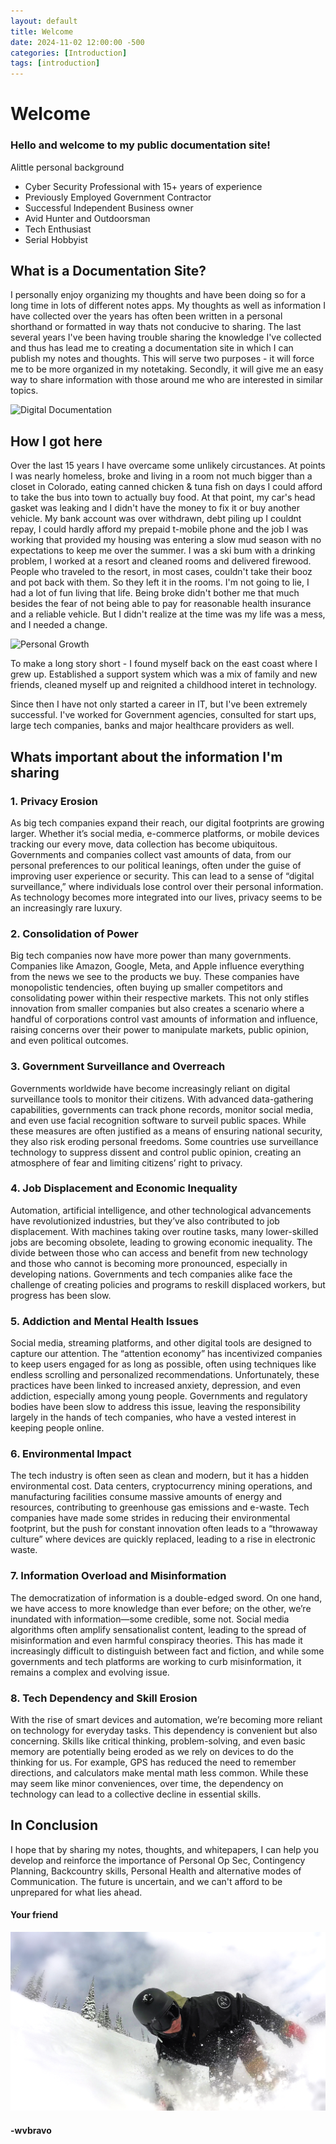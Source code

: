 ```yaml
---
layout: default
title: Welcome
date: 2024-11-02 12:00:00 -500
categories: [Introduction]
tags: [introduction]
---
```


# Welcome

### Hello and welcome to my public documentation site!

Alittle personal background
- Cyber Security Professional with 15+ years of experience
- Previously Employed Government Contractor 
- Successful Independent Business owner
- Avid Hunter and Outdoorsman
- Tech Enthusiast
- Serial Hobbyist



## What is a Documentation Site?

I personally enjoy organizing my thoughts and have been doing so for a long time in lots of different notes apps. My thoughts as well as information I have collected over the years has often been written in a personal shorthand or formatted in way thats not conducive to sharing. The last several years I've been having trouble sharing the knowledge I've collected and thus has lead me to creating a documentation site in which I can publish my notes and thoughts. This will serve two purposes - it will force me to be more organized in my notetaking. Secondly, it will give me an easy way to share information with those around me who are interested in similar topics. 

![Digital Documentation](https://cdn1.scalablepath.com/_next/image?url=https%3A%2F%2Fcdn-blog.scalablepath.com%2Fuploads%2F2020%2F10%2Ftechnical-documentation-software-project.png&w=1200&q=75)

## How I got here

Over the last 15 years I have overcame some unlikely circustances. At points I was nearly homeless, broke and living in a room not much bigger than a closet in Colorado, eating canned chicken & tuna fish on days I could afford to take the bus into town to actually buy food. At that point, my car's head gasket was leaking and I didn't have the money to fix it or buy another vehicle. My bank account was over withdrawn, debt piling up I couldnt repay, I could hardly afford my prepaid t-mobile phone and the job I was working that provided my housing was entering a slow mud season with no expectations to keep me over the summer. I was a ski bum with a drinking problem, I worked at a resort and cleaned rooms and delivered firewood. People who traveled to the resort, in most cases, couldn't take their booz and pot back with them. So they left it in the rooms. I'm not going to lie, I had a lot of fun living that life. Being broke didn't bother me that much besides the fear of not being able to pay for reasonable health insurance and a reliable vehicle. But I didn't realize at the time was my life was a mess, and I needed a change.

![Personal Growth](https://miro.medium.com/v2/resize:fit:4800/format:webp/0*XRfwBGQYT6deWVTH)

To make a long story short - I found myself back on the east coast where I grew up. Established a support system which was a mix of family and new friends, cleaned myself up and reignited a childhood interet in technology. 

Since then I have not only started a career in IT, but I've been extremely successful. I've worked for Government agencies, consulted for start ups, large tech companies, banks and major healthcare providers as well.

## Whats important about the information I'm sharing

### 1. Privacy Erosion

As big tech companies expand their reach, our digital footprints are growing larger. Whether it’s social media, e-commerce platforms, or mobile devices tracking our every move, data collection has become ubiquitous. Governments and companies collect vast amounts of data, from our personal preferences to our political leanings, often under the guise of improving user experience or security. This can lead to a sense of “digital surveillance,” where individuals lose control over their personal information. As technology becomes more integrated into our lives, privacy seems to be an increasingly rare luxury.

### 2. Consolidation of Power

Big tech companies now have more power than many governments. Companies like Amazon, Google, Meta, and Apple influence everything from the news we see to the products we buy. These companies have monopolistic tendencies, often buying up smaller competitors and consolidating power within their respective markets. This not only stifles innovation from smaller companies but also creates a scenario where a handful of corporations control vast amounts of information and influence, raising concerns over their power to manipulate markets, public opinion, and even political outcomes.

### 3. Government Surveillance and Overreach

Governments worldwide have become increasingly reliant on digital surveillance tools to monitor their citizens. With advanced data-gathering capabilities, governments can track phone records, monitor social media, and even use facial recognition software to surveil public spaces. While these measures are often justified as a means of ensuring national security, they also risk eroding personal freedoms. Some countries use surveillance technology to suppress dissent and control public opinion, creating an atmosphere of fear and limiting citizens’ right to privacy.

### 4. Job Displacement and Economic Inequality

Automation, artificial intelligence, and other technological advancements have revolutionized industries, but they’ve also contributed to job displacement. With machines taking over routine tasks, many lower-skilled jobs are becoming obsolete, leading to growing economic inequality. The divide between those who can access and benefit from new technology and those who cannot is becoming more pronounced, especially in developing nations. Governments and tech companies alike face the challenge of creating policies and programs to reskill displaced workers, but progress has been slow.

### 5. Addiction and Mental Health Issues

Social media, streaming platforms, and other digital tools are designed to capture our attention. The “attention economy” has incentivized companies to keep users engaged for as long as possible, often using techniques like endless scrolling and personalized recommendations. Unfortunately, these practices have been linked to increased anxiety, depression, and even addiction, especially among young people. Governments and regulatory bodies have been slow to address this issue, leaving the responsibility largely in the hands of tech companies, who have a vested interest in keeping people online.

### 6. Environmental Impact

The tech industry is often seen as clean and modern, but it has a hidden environmental cost. Data centers, cryptocurrency mining operations, and manufacturing facilities consume massive amounts of energy and resources, contributing to greenhouse gas emissions and e-waste. Tech companies have made some strides in reducing their environmental footprint, but the push for constant innovation often leads to a “throwaway culture” where devices are quickly replaced, leading to a rise in electronic waste.

### 7. Information Overload and Misinformation

The democratization of information is a double-edged sword. On one hand, we have access to more knowledge than ever before; on the other, we’re inundated with information—some credible, some not. Social media algorithms often amplify sensationalist content, leading to the spread of misinformation and even harmful conspiracy theories. This has made it increasingly difficult to distinguish between fact and fiction, and while some governments and tech platforms are working to curb misinformation, it remains a complex and evolving issue.

### 8. Tech Dependency and Skill Erosion

With the rise of smart devices and automation, we’re becoming more reliant on technology for everyday tasks. This dependency is convenient but also concerning. Skills like critical thinking, problem-solving, and even basic memory are potentially being eroded as we rely on devices to do the thinking for us. For example, GPS has reduced the need to remember directions, and calculators make mental math less common. While these may seem like minor conveniences, over time, the dependency on technology can lead to a collective decline in essential skills.

## In Conclusion

I hope that by sharing my notes, thoughts, and whitepapers, I can help you develop and reinforce the importance of Personal Op Sec, Contingency Planning, Backcountry skills, Personal Health and alternative modes of Communication. The future is uncertain, and we can't afford to be unprepared for what lies ahead.

#### Your friend

![wvbravo](https://github.com/wvbravo/Uploads/blob/main/wvbravo.jpg?raw=true)

#### -wvbravo